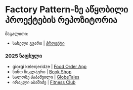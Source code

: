 # Factory Pattern-ზე აწყობილი პროექტების რეპოზიტორია

მაგალითი:
- სახელი გვარი | [პროექტი](/მისამართი)

### 2025 ზაფხული
- giorgi kelenjeridze | [Food Order App](/Chapter07_Factory_Pattern/Projects/giorgikelenjeridze/app.py)
- ნინო წიკლაური | [Book Shop](/Chapter07_Factory_Pattern/Projects/Nino_Tsiklauri/app.py)
- სალომე პაპაშვილი | [GlobeTales](/Chapter07_Factory_Pattern/Projects/Salome_Papashvili/app.py)
- ირაკლი აბაშიძე | [Fitness Club](/Chapter07_Factory_Pattern/Projects/Irakli_Abashidze/app.py)